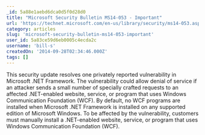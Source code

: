 ```yaml
---
_id: 5a88e1aebd6dca0d5f0d28d0
title: "Microsoft Security Bulletin MS14-053 - Important"
url: 'https://technet.microsoft.com/en-us/library/security/ms14-053.aspx'
category: articles
slug: 'microsoft-security-bulletin-ms14-053-important'
user_id: 5a83ce59d6eb0005c4ecda2c
username: 'bill-s'
createdOn: '2014-09-28T02:34:46.000Z'
tags: []
---
```


This security update resolves one privately reported vulnerability in Microsoft .NET Framework. The vulnerability could allow denial of service if an attacker sends a small number of specially crafted requests to an affected .NET-enabled website, service, or program that uses Windows Communication Foundation (WCF). By default, no WCF programs are installed when Microsoft .NET Framework is installed on any supported edition of Microsoft Windows. To be affected by the vulnerability, customers must manually install a .NET-enabled website, service, or program that uses Windows Communication Foundation (WCF).
